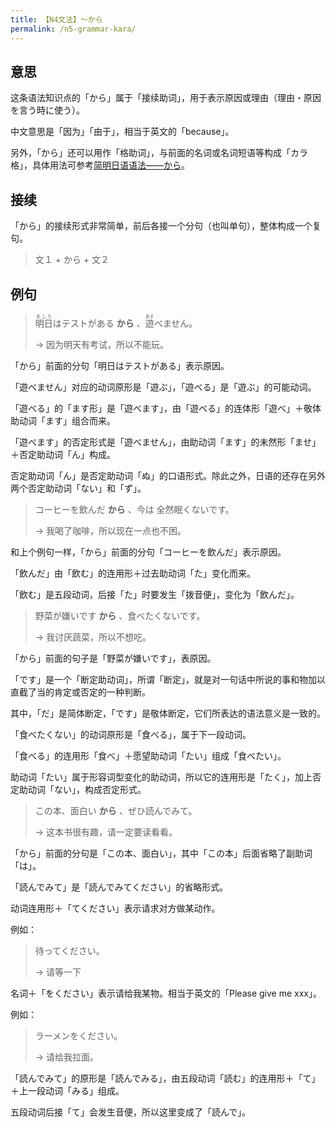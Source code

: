 ```yaml
---
title: 【N4文法】〜から
permalink: /n5-grammar-kara/
---
```


## 意思

这条语法知识点的「から」属于「接续助词」，用于表示原因或理由（理由・原因を言う時に使う）。

中文意思是「因为」「由于」，相当于英文的「because」。

另外，「から」还可以用作「格助词」，与前面的名词或名词短语等构成「カラ格」，具体用法可参考[简明日语语法——から](https://github.com/everjapan/concise-japanese-grammar/blob/main/particles/kara.md)。

## 接续

「から」的接续形式非常简单，前后各接一个分句（也叫单句），整体构成一个复句。

> 文１ + から + 文２

## 例句

> <ruby>明日<rt>あした</rt></ruby>はテストがある **から** 、<ruby>遊<rt>あそ</rt></ruby>べません。
>
> → 因为明天有考试，所以不能玩。

「から」前面的分句「明日はテストがある」表示原因。

「遊べません」对应的动词原形是「遊ぶ」，「遊べる」是「遊ぶ」的可能动词。

「遊べる」的「ます形」是「遊べます」，由「遊べる」的连体形「遊べ」＋敬体助动词「ます」组合而来。

「遊べます」的否定形式是「遊べません」，由助动词「ます」的未然形「ませ」＋否定助动词「ん」构成。

否定助动词「ん」是否定助动词「ぬ」的口语形式。除此之外，日语的还存在另外两个否定助动词「ない」和「ず」。

> コーヒーを飲んだ **から** 、今は 全然眠くないです。
>
> → 我喝了咖啡，所以现在一点也不困。

和上个例句一样，「から」前面的分句「コーヒーを飲んだ」表示原因。

「飲んだ」由「飲む」的连用形＋过去助动词「た」变化而来。

「飲む」是五段动词，后接「た」时要发生「拨音便」，变化为「飲んだ」。

> 野菜が嫌いです **から** 、食べたくないです。
>
> → 我讨厌蔬菜，所以不想吃。

「から」前面的句子是「野菜が嫌いです」，表原因。

「です」是一个「断定助动词」，所谓「断定」，就是对一句话中所说的事和物加以直截了当的肯定或否定的一种判断。

其中，「だ」是简体断定，「です」是敬体断定，它们所表达的语法意义是一致的。

「食べたくない」的动词原形是「食べる」，属于下一段动词。

「食べる」的连用形「食べ」＋愿望助动词「たい」组成「食べたい」。

助动词「たい」属于形容词型变化的助动词，所以它的连用形是「たく」，加上否定助动词「ない」，构成否定形式。

> この本、面白い **から** 、ぜひ読んでみて。
>
> → 这本书很有趣，请一定要读看看。

「から」前面的分句是「この本、面白い」，其中「この本」后面省略了副助词「は」。

「読んでみて」是「読んでみてください」的省略形式。

动词连用形＋「てください」表示请求对方做某动作。

例如：

> 待ってください。
>
> → 请等一下

名词＋「をください」表示请给我某物。相当于英文的「Please give me xxx」。

例如：

> ラーメンをください。
>
> → 请给我拉面。

「読んでみて」的原形是「読んでみる」，由五段动词「読む」的连用形＋「て」＋上一段动词「みる」组成。

五段动词后接「て」会发生音便，所以这里变成了「読んで」。
